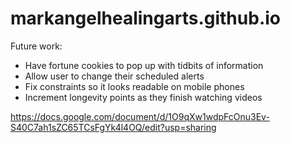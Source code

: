 # markangelhealingarts.github.io
Future work:
- Have fortune cookies to pop up with tidbits of information
- Allow user to change their scheduled alerts
- Fix constraints so it looks readable on mobile phones
- Increment longevity points as they finish watching videos


https://docs.google.com/document/d/1O9qXw1wdpFcOnu3Ev-S40C7ah1sZC65TCsFgYk4l4OQ/edit?usp=sharing
